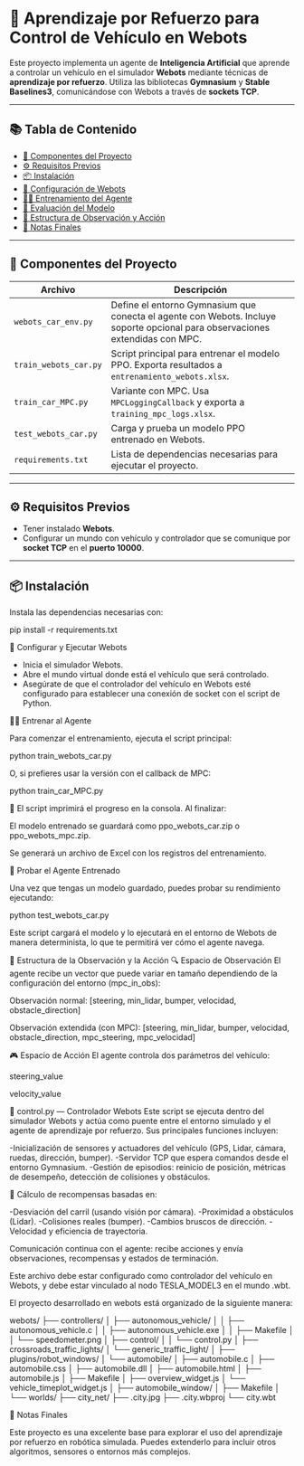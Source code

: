 # 🚗 Aprendizaje por Refuerzo para Control de Vehículo en Webots

Este proyecto implementa un agente de **Inteligencia Artificial** que aprende a controlar un vehículo en el simulador **Webots** mediante técnicas de **aprendizaje por refuerzo**. Utiliza las bibliotecas **Gymnasium** y **Stable Baselines3**, comunicándose con Webots a través de **sockets TCP**.

---

## 📚 Tabla de Contenido

- [🔧 Componentes del Proyecto](#-componentes-del-proyecto)
- [⚙️ Requisitos Previos](#️-requisitos-previos)
- [📦 Instalación](#-instalación)
- [🧪 Configuración de Webots](#-configuración-de-webots)
- [🏋️‍♂️ Entrenamiento del Agente](#️-entrenamiento-del-agente)
- [🎯 Evaluación del Modelo](#-evaluación-del-modelo)
- [🧠 Estructura de Observación y Acción](#-estructura-de-observación-y-acción)
- [📌 Notas Finales](#-notas-finales)

---

## 🔧 Componentes del Proyecto

| Archivo                | Descripción |
|------------------------|-------------|
| `webots_car_env.py`    | Define el entorno Gymnasium que conecta el agente con Webots. Incluye soporte opcional para observaciones extendidas con MPC. |
| `train_webots_car.py`  | Script principal para entrenar el modelo PPO. Exporta resultados a `entrenamiento_webots.xlsx`. |
| `train_car_MPC.py`     | Variante con MPC. Usa `MPCLoggingCallback` y exporta a `training_mpc_logs.xlsx`. |
| `test_webots_car.py`   | Carga y prueba un modelo PPO entrenado en Webots. |
| `requirements.txt`     | Lista de dependencias necesarias para ejecutar el proyecto. |

---

## ⚙️ Requisitos Previos

- Tener instalado **Webots**.
- Configurar un mundo con vehículo y controlador que se comunique por **socket TCP** en el **puerto 10000**.

---

## 📦 Instalación

Instala las dependencias necesarias con:

pip install -r requirements.txt

🧪 Configurar y Ejecutar Webots

- Inicia el simulador Webots.
- Abre el mundo virtual donde está el vehículo que será controlado.
- Asegúrate de que el controlador del vehículo en Webots esté configurado para establecer una conexión de socket con el script de Python.

🏋️‍♂️ Entrenar al Agente

Para comenzar el entrenamiento, ejecuta el script principal:

python train_webots_car.py

O, si prefieres usar la versión con el callback de MPC:

python train_car_MPC.py

📌 El script imprimirá el progreso en la consola. Al finalizar:

El modelo entrenado se guardará como ppo_webots_car.zip o ppo_webots_mpc.zip.

Se generará un archivo de Excel con los registros del entrenamiento.

🎯 Probar el Agente Entrenado

Una vez que tengas un modelo guardado, puedes probar su rendimiento ejecutando:

python test_webots_car.py

Este script cargará el modelo y lo ejecutará en el entorno de Webots de manera determinista, lo que te permitirá ver cómo el agente navega.

🧠 Estructura de la Observación y la Acción
🔍 Espacio de Observación
El agente recibe un vector que puede variar en tamaño dependiendo de la configuración del entorno (mpc_in_obs):

Observación normal: [steering, min_lidar, bumper, velocidad, obstacle_direction]

Observación extendida (con MPC): [steering, min_lidar, bumper, velocidad, obstacle_direction, mpc_steering, mpc_velocidad]

🎮 Espacio de Acción
El agente controla dos parámetros del vehículo:

steering_value

velocity_value

🧠 control.py — Controlador Webots
Este script se ejecuta dentro del simulador Webots y actúa como puente entre el entorno simulado y el agente de aprendizaje por refuerzo. Sus principales funciones incluyen:

-Inicialización de sensores y actuadores del vehículo (GPS, Lidar, cámara, ruedas, dirección, bumper).
-Servidor TCP que espera comandos desde el entorno Gymnasium.
-Gestión de episodios: reinicio de posición, métricas de desempeño, detección de colisiones y obstáculos.

📌 Cálculo de recompensas basadas en:

-Desviación del carril (usando visión por cámara).
-Proximidad a obstáculos (Lidar).
-Colisiones reales (bumper).
-Cambios bruscos de dirección.
-Velocidad y eficiencia de trayectoria.

Comunicación continua con el agente: recibe acciones y envía observaciones, recompensas y estados de terminación.

Este archivo debe estar configurado como controlador del vehículo en Webots, y debe estar vinculado al nodo TESLA_MODEL3 en el mundo .wbt.

El proyecto desarrollado en webots está organizado de la siguiente manera:

webots/
├── controllers/
│   ├── autonomous_vehicle/
│   │   ├── autonomous_vehicle.c
│   │   ├── autonomous_vehicle.exe
│   │   ├── Makefile
│   │   └── speedometer.png
│   ├── control/
│   │   └── control.py
│   ├── crossroads_traffic_lights/
│   └── generic_traffic_light/
│
├── plugins/robot_windows/
│   └── automobile/
│       ├── automobile.c
│       ├── automobile.css
│       ├── automobile.dll
│       ├── automobile.html
│       ├── automobile.js
│       ├── Makefile
│       ├── overview_widget.js
│       └── vehicle_timeplot_widget.js
│
├── automobile_window/
│
├── Makefile
│
└── worlds/
    ├── city_net/
    ├── .city.jpg
    ├── .city.wbproj
    └── city.wbt

📌 Notas Finales

Este proyecto es una excelente base para explorar el uso del aprendizaje por refuerzo en robótica simulada. Puedes extenderlo para incluir otros algoritmos, sensores o entornos más complejos.